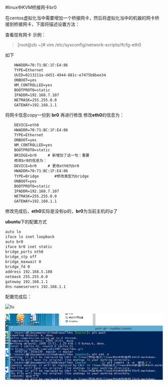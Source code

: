 #linux中KVM桥接网卡br0

在centos虚拟化当中需要增加一个桥接网卡，然后将虚拟化当中的机器的网卡桥接到桥接网卡，下面将描述设置方法：

查看现有网卡
示例：
> [root@zb ~]# vim /etc/sysconfig/network-scripts/ifcfg-eth0

如下

		HWADDR=70:71:BC:1F:E4:86
		TYPE=Ethernet
		UUID=0213211a-d451-4944-881c-e7475b8bee34
		ONBOOT=yes
		NM_CONTROLLED=yes
		BOOTPROTO=static
		IPADDR=192.168.7.107
		NETMASK=255.255.0.0
		GATEWAY=192.168.1.1

将网卡信息copy一份到 **br0** 再进行修改
修改**eth0**的信息为：

		DEVICE=eth0
		HWADDR=70:71:BC:1F:E4:86
		TYPE=Ethernet
		ONBOOT=yes
		NM_CONTROLLED=yes
		BOOTPROTO=static
		BRIDGE=br0     # 新增加了这一句：重要
		修改br0的信息为：
		DEVICE=br0     # 更改eth0为br0
		HWADDR=70:71:BC:1F:E4:86
		TYPE=Bridge       #修改类型为bridge
		ONBOOT=yes
		BOOTPROTO=static
		IPADDR=192.168.7.107
		NETMASK=255.255.0.0
		GATEWAY=192.168.1.1

修改完成后，**eth0**实际是没有ip的，**br0**为当前主机的ip了
 
 
**ubuntu**下的配置方式
 
	auto lo
	iface lo inet loopback
	auto br0
	iface br0 inet static
	bridge_ports eth0
	bridge_stp off
	bridge_maxwait 0
	bridge_fd 0
	address 192.168.5.108
	netmask 255.255.0.0
	gateway 192.168.1.1
	dns-nameservers 192.168.1.1

配置完成后：

![tu](http://fmn.rrimg.com/fmn062/20140121/1420/b_large_UeNP_5d1e000106101262.jpg)

![tu](https://github.com/zphj1987/myalldoc/blob/master/picture/jietu.jpg)
